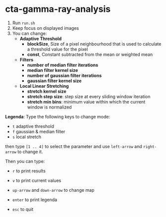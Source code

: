 # cta-gamma-ray-analysis

1. Run `run.sh`
2. Keep focus on displayed images
3. You can change:
	- **Adaptive Threshold**
		- **blockSize**, Size of a pixel neighbourhood that is used to calculate a threshold value for the pixel
		- **const**, Constant subtracted from the mean or weighted mean
	- **Filters**
		- **number of median filter iterations**
		- **median filter kernel size**
		- **number of gaussian filter iterations**
		- **gaussian filter kernel size**
	- **Local Linear Stretching**
		- **stretch kernel size**
		- **stretch step size**: step size at every sliding window iteration
		- **stretch min bins**: minimum value within which the current window is normalized
		
		
**Legenda**:
Type the following keys to change mode:
- `t`	adaptive threshold
- `f`	gaussian & median filter
- `s`	local stretch

then type `[1 .. 4]` to select the parameter and use `left-arrow` and `right-arrow` to change it.

Then you can type:

- `r`	to print results 
- `v`	to print current values

- `up-arrow` and `down-arrow` to change map
- `enter` to print legenda
- `esc`	to quit

	
